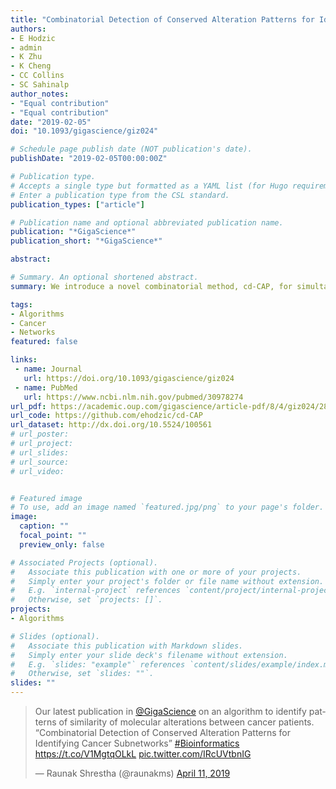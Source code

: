 ```yaml
---
title: "Combinatorial Detection of Conserved Alteration Patterns for Identifying Cancer Subnetworks"
authors:
- E Hodzic
- admin
- K Zhu 
- K Cheng
- CC Collins
- SC Sahinalp
author_notes:
- "Equal contribution"
- "Equal contribution"
date: "2019-02-05"
doi: "10.1093/gigascience/giz024"

# Schedule page publish date (NOT publication's date).
publishDate: "2019-02-05T00:00:00Z"

# Publication type.
# Accepts a single type but formatted as a YAML list (for Hugo requirements).
# Enter a publication type from the CSL standard.
publication_types: ["article"]

# Publication name and optional abbreviated publication name.
publication: "*GigaScience*"
publication_short: "*GigaScience*"

abstract: 

# Summary. An optional shortened abstract.
summary: We introduce a novel combinatorial method, cd-CAP, for simultaneous detection of connected subnetworks of an interaction network where genes exhibit conserved alteration patterns across tumor samples. 

tags:
- Algorithms
- Cancer
- Networks
featured: false

links:
 - name: Journal
   url: https://doi.org/10.1093/gigascience/giz024
 - name: PubMed
   url: https://www.ncbi.nlm.nih.gov/pubmed/30978274
url_pdf: https://academic.oup.com/gigascience/article-pdf/8/4/giz024/28343872/giz024.pdf
url_code: https://github.com/ehodzic/cd-CAP
url_dataset: http://dx.doi.org/10.5524/100561
# url_poster: 
# url_project: 
# url_slides: 
# url_source: 
# url_video:


# Featured image
# To use, add an image named `featured.jpg/png` to your page's folder. 
image:
  caption: ""
  focal_point: ""
  preview_only: false

# Associated Projects (optional).
#   Associate this publication with one or more of your projects.
#   Simply enter your project's folder or file name without extension.
#   E.g. `internal-project` references `content/project/internal-project/index.md`.
#   Otherwise, set `projects: []`.
projects:
- Algorithms

# Slides (optional).
#   Associate this publication with Markdown slides.
#   Simply enter your slide deck's filename without extension.
#   E.g. `slides: "example"` references `content/slides/example/index.md`.
#   Otherwise, set `slides: ""`.
slides: ""
---
```


<blockquote class="twitter-tweet" data-lang="en"><p lang="en" dir="ltr">Our latest publication in <a href="https://twitter.com/GigaScience?ref_src=twsrc%5Etfw">@GigaScience</a> on an algorithm to identify patterns of similarity of molecular alterations between cancer patients. “Combinatorial Detection of Conserved Alteration Patterns for Identifying Cancer Subnetworks” <a href="https://twitter.com/hashtag/Bioinformatics?src=hash&amp;ref_src=twsrc%5Etfw">#Bioinformatics</a> <a href="https://t.co/V1MgtqOLkL">https://t.co/V1MgtqOLkL</a> <a href="https://t.co/IRcUVtbnIG">pic.twitter.com/IRcUVtbnIG</a></p>&mdash; Raunak Shrestha (@raunakms) <a href="https://twitter.com/raunakms/status/1116426582350974976?ref_src=twsrc%5Etfw">April 11, 2019</a></blockquote>
<script async src="https://platform.twitter.com/widgets.js" charset="utf-8"></script>

